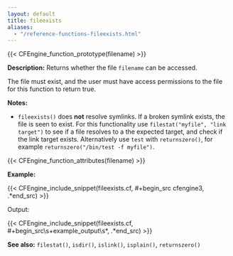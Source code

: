 ```yaml
---
layout: default
title: fileexists
aliases:
  - "/reference-functions-fileexists.html"
---
```


{{< CFEngine_function_prototype(filename) >}}

**Description:** Returns whether the file `filename` can be accessed.

The file must exist, and the user must have access permissions to the file for
this function to return true.

**Notes:**

- `fileexists()` does **not** resolve symlinks. If a broken symlink exists, the
  file is seen to exist. For this functionality use `filestat("myfile", "link target")`
  to see if a file resolves to a the expected target, and check if the
  link target exists. Alternatively use `test` with `returnszero()`, for example
  `returnszero("/bin/test -f myfile")`.

{{< CFEngine_function_attributes(filename) >}}

**Example:**

{{< CFEngine_include_snippet(fileexists.cf, #\+begin_src cfengine3, .*end_src) >}}

Output:

{{< CFEngine_include_snippet(fileexists.cf, #\+begin_src\s+example_output\s*, .*end_src) >}}

**See also:** `filestat()`, `isdir()`, `islink()`, `isplain()`, `returnszero()`
